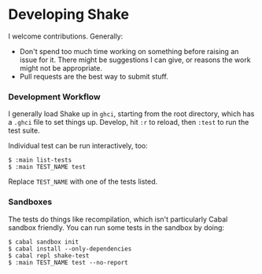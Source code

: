 # Developing Shake

I welcome contributions. Generally:

* Don't spend too much time working on something before raising an issue for it. There might be suggestions I can give, or reasons the work might not be appropriate.
* Pull requests are the best way to submit stuff.

### Development Workflow

I generally load Shake up in `ghci`, starting from the root directory, which has a `.ghci` file to set things up. Develop, hit `:r` to reload, then `:test` to run the test suite.

Individual test can be run interactively, too:

    $ :main list-tests
    $ :main TEST_NAME test

Replace `TEST_NAME` with one of the tests listed.

### Sandboxes

The tests do things like recompilation, which isn't particularly Cabal sandbox friendly. You can run some tests in the sandbox by doing:

    $ cabal sandbox init
    $ cabal install --only-dependencies
    $ cabal repl shake-test
    $ :main TEST_NAME test --no-report
